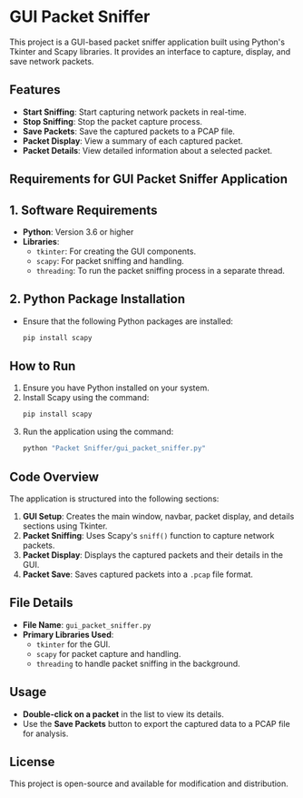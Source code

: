 
# GUI Packet Sniffer

This project is a GUI-based packet sniffer application built using Python's Tkinter and Scapy libraries. It provides an interface to capture, display, and save network packets. 

## Features
- **Start Sniffing**: Start capturing network packets in real-time.
- **Stop Sniffing**: Stop the packet capture process.
- **Save Packets**: Save the captured packets to a PCAP file.
- **Packet Display**: View a summary of each captured packet.
- **Packet Details**: View detailed information about a selected packet.

## Requirements for GUI Packet Sniffer Application

## 1. Software Requirements
- **Python**: Version 3.6 or higher
- **Libraries**:
  - `tkinter`: For creating the GUI components.
  - `scapy`: For packet sniffing and handling.
  - `threading`: To run the packet sniffing process in a separate thread.

## 2. Python Package Installation
- Ensure that the following Python packages are installed:
  ```bash
  pip install scapy


## How to Run
1. Ensure you have Python installed on your system.
2. Install Scapy using the command:
   ```bash
   pip install scapy
   ```
3. Run the application using the command:
   ```bash
   python "Packet Sniffer/gui_packet_sniffer.py"
   ```

## Code Overview
The application is structured into the following sections:
1. **GUI Setup**: Creates the main window, navbar, packet display, and details sections using Tkinter.
2. **Packet Sniffing**: Uses Scapy's `sniff()` function to capture network packets.
3. **Packet Display**: Displays the captured packets and their details in the GUI.
4. **Packet Save**: Saves captured packets into a `.pcap` file format.

## File Details
- **File Name**: `gui_packet_sniffer.py`
- **Primary Libraries Used**:
  - `tkinter` for the GUI.
  - `scapy` for packet capture and handling.
  - `threading` to handle packet sniffing in the background.

## Usage
- **Double-click on a packet** in the list to view its details.
- Use the **Save Packets** button to export the captured data to a PCAP file for analysis.

## License
This project is open-source and available for modification and distribution.
